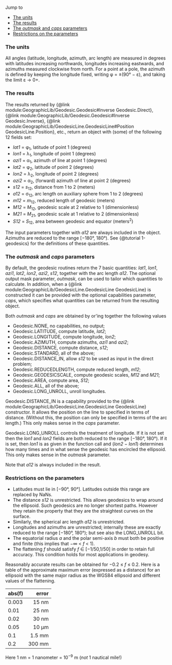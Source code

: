 Jump to
* [The units](#units)
* [The results](#results)
* [The *outmask* and *caps* parameters](#outmask)
* [Restrictions on the parameters](#restrict)

### <a name="units"></a>The units

All angles (latitude, longitude, azimuth, arc length) are measured in
degrees with latitudes increasing northwards, longitudes increasing
eastwards, and azimuths measured clockwise from north.  For a point at a
pole, the azimuth is defined by keeping the longitude fixed, writing
&phi; = &plusmn;(90&deg; &minus; &epsilon;), and taking the limit
&epsilon; &rarr; 0+.

### <a name="results"></a>The results

The results returned by
{@link module:GeographicLib/Geodesic.Geodesic#Inverse Geodesic.Direct},
{@link module:GeographicLib/Geodesic.Geodesic#Inverse Geodesic.Inverse},
{@link module:GeographicLib/GeodesicLine.GeodesicLine#Position
GeodesicLine.Position}, etc., return an object with
(some) of the following 12 fields set:
* *lat1* = &phi;<sub>1</sub>, latitude of point 1 (degrees)
* *lon1* = &lambda;<sub>1</sub>, longitude of point 1 (degrees)
* *azi1* = &alpha;<sub>1</sub>, azimuth of line at point 1 (degrees)
* *lat2* = &phi;<sub>2</sub>, latitude of point 2 (degrees)
* *lon2* = &lambda;<sub>2</sub>, longitude of point 2 (degrees)
* *azi2* = &alpha;<sub>2</sub>, (forward) azimuth of line at point 2 (degrees)
* *s12* = *s*<sub>12</sub>, distance from 1 to 2 (meters)
* *a12* = &sigma;<sub>12</sub>, arc length on auxiliary sphere from 1 to 2
  (degrees)
* *m12* = *m*<sub>12</sub>, reduced length of geodesic (meters)
* *M12* = *M*<sub>12</sub>, geodesic scale at 2 relative to 1 (dimensionless)
* *M21* = *M*<sub>21</sub>, geodesic scale at 1 relative to 2 (dimensionless)
* *S12* = *S*<sub>12</sub>, area between geodesic and equator
  (meters<sup>2</sup>)

The input parameters together with *a12* are always included in the
object.  Azimuths are reduced to the range [&minus;180&deg;, 180&deg;).
See {@tutorial 1-geodesics} for the definitions of these quantities.

### <a name="outmask"></a>The *outmask* and *caps* parameters

By default, the geodesic routines return the 7 basic quantities: *lat1*,
*lon1*, *azi1*, *lat2*, *lon2*, *azi2*, *s12*, together with the arc
length *a12*.  The optional output mask parameter, *outmask*, can be
used to tailor which quantities to calculate.  In addition, when a
{@link module:GeographicLib/GeodesicLine.GeodesicLine GeodesicLine} is
constructed it can be provided with the optional capabilities parameter,
*caps*, which specifies what quantities can be returned from the
resulting object.

Both *outmask* and *caps* are obtained by or'ing together the following
values
* Geodesic.NONE, no capabilities, no output;
* Geodesic.LATITUDE, compute latitude, *lat2*;
* Geodesic.LONGITUDE, compute longitude, *lon2*;
* Geodesic.AZIMUTH, compute azimuths, *azi1* and *azi2*;
* Geodesic.DISTANCE, compute distance, *s12*;
* Geodesic.STANDARD, all of the above;
* Geodesic.DISTANCE_IN, allow *s12* to be used as input in the direct problem;
* Geodesic.REDUCEDLENGTH, compute reduced length, *m12*;
* Geodesic.GEODESICSCALE, compute geodesic scales, *M12* and *M21*;
* Geodesic.AREA, compute area, *S12*;
* Geodesic.ALL, all of the above;
* Geodesic.LONG_UNROLL, unroll longitudes.

Geodesic.DISTANCE_IN is a capability provided to the
{@link module:GeographicLib/GeodesicLine.GeodesicLine GeodesicLine}
constructor.  It allows the position on the line to specified in terms
of distance.  (Without this, the position can only be specified in terms
of the arc length.)  This only makes sense in the *caps* parameter.

Geodesic.LONG_UNROLL controls the treatment of longitude.  If it is not
set then the *lon1* and *lon2* fields are both reduced to the range
[&minus;180&deg;, 180&deg;).  If it is set, then *lon1* is as given in
the function call and (*lon2* &minus; *lon1*) determines how many times
and in what sense the geodesic has encircled the ellipsoid.  This only
makes sense in the *outmask* parameter.

Note that *a12* is always included in the result.

### <a name="restrict"></a>Restrictions on the parameters

* Latitudes must lie in [&minus;90&deg;, 90&deg;].  Latitudes outside
  this range are replaced by NaNs.
* The distance *s12* is unrestricted.  This allows geodesics to wrap
  around the ellipsoid.  Such geodesics are no longer shortest paths.
  However they retain the property that they are the straightest curves
  on the surface.
* Similarly, the spherical arc length *a12* is unrestricted.
* Longitudes and azimuths are unrestricted; internally these are exactly
  reduced to the range [&minus;180&deg;, 180&deg;); but see also the
  LONG_UNROLL bit.
* The equatorial radius *a* and the polar semi-axis *b* must both be
  positive and finite (this implies that &minus;&infin; &lt; *f* &lt; 1).
* The flattening *f* should satisfy *f* &isin; [&minus;1/50,1/50] in
  order to retain full accuracy.  This condition holds for most
  applications in geodesy.

Reasonably accurate results can be obtained for &minus;0.2 &le; *f* &le;
0.2.  Here is a table of the approximate maximum error (expressed as a
distance) for an ellipsoid with the same major radius as the WGS84
ellipsoid and different values of the flattening.

  | abs(f) | error
  |:-------|------:
  | 0.003  |  15 nm
  | 0.01   |  25 nm
  | 0.02   |  30 nm
  | 0.05   |  10 &mu;m
  | 0.1    | 1.5 mm
  | 0.2    | 300 mm

Here 1 nm = 1 nanometer = 10<sup>&minus;9</sup> m (*not* 1 nautical mile!)
